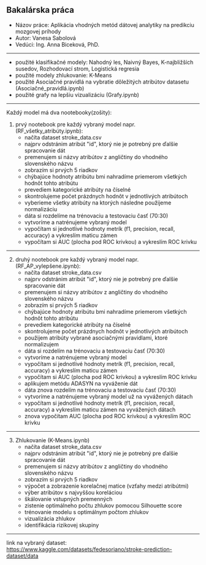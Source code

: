 Bakalárska práca
----------------------------------------------------------------------------------------
- Názov práce: Aplikácia vhodných metód dátovej analytiky na predikciu mozgovej príhody
- Autor: Vanesa Sabolová
- Vedúci: Ing. Anna Biceková, PhD.
----------------------------------------------------------------------------------------
- použité klasifikačné modely: Nahodný les, Naivný Bayes, K-najbližších susedov, Rozhodovací strom, Logistická regresia
- použité modely zhlukovanie: K-Means
- použité Asociačné pravidlá na vybratie dôležitých atribútov datasetu (Asociačné_pravidlá.ipynb)
- použité grafy na lepšiu vizualizáciu (Grafy.ipynb)
----------------------------------------------------------------------------------------
Každý model má dva nootebooky(zošity):

1. prvý nootebook pre každý vybraný model napr. (RF_všetky_atribúty.ipynb):
   - načíta dataset stroke_data.csv
   - najprv odstránim atribút "id", ktorý nie je potrebný pre ďalšie spracovanie dát
   - premenujem si názvy atribútov z angličtiny do vhodného slovenského názvu
   - zobrazím si prvých 5 riadkov
   - chýbajúce hodnoty atribútu bmi nahradíme priemerom všetkých hodnôt tohto atribútu
   - prevediem kategorické atribúty na číselné
   - skontrolujeme počet prázdnych hodnôt v jednotlivých atribútoch
   - vyberieme všetky atribúty na ktorých následne použijeme normalizáciu
   - dáta si rozdelíme na trénovaciu a testovaciu časť (70:30)
   - vytvoríme a natrénujeme vybraný model
   - vypočítam si jednotlivé hodnoty metrík (f1, precision, recall, accuracy) a vykreslím maticu zámen
   - vypočítam si AUC (plocha pod ROC krivkou) a vykreslím ROC krivku
----------------------------------------------------------------------------------------
2. druhý nootebook pre každý vybraný model napr. (RF_AP_vylepšene.ipynb):
   - načíta dataset stroke_data.csv
   - najprv odstránim atribút "id", ktorý nie je potrebný pre ďalšie spracovanie dát
   - premenujem si názvy atribútov z angličtiny do vhodného slovenského názvu
   - zobrazím si prvých 5 riadkov
   - chýbajúce hodnoty atribútu bmi nahradíme priemerom všetkých hodnôt tohto atribútu
   - prevediem kategorické atribúty na číselné
   - skontrolujeme počet prázdnych hodnôt v jednotlivých atribútoch
   - použijem atribúty vybrané asociačnými pravidlami, ktoré normalizujem
   - dáta si rozdelím na trénovaciu a testovaciu časť (70:30)
   - vytvoríme a natrénujeme vybraný model
   - vypočítam si jednotlivé hodnoty metrík (f1, precision, recall, accuracy) a vykreslím maticu zámen
   - vypočítam si AUC (plocha pod ROC krivkou) a vykreslím ROC krivku
   - aplikujem metódu ADASYN na vyváženie dát
   - dáta znova rozdelím na trénovaciu a testovaciu časť (70:30)
   - vytvoríme a natrénujeme vybraný model už na vyvážených dátach
   - vypočítam si jednotlivé hodnoty metrík (f1, precision, recall, accuracy) a vykreslím maticu zámen na vyvážených dátach
   - znova vypočítam AUC (plocha pod ROC krivkou) a vykreslím ROC krivku
----------------------------------------------------------------------------------------
3. Zhlukovanie (K-Means.ipynb)
   - načíta dataset stroke_data.csv
   - najprv odstránim atribút "id", ktorý nie je potrebný pre ďalšie spracovanie dát
   - premenujem si názvy atribútov z angličtiny do vhodného slovenského názvu
   - zobrazím si prvých 5 riadkov
   - výpočet a zobrazenie korelačnej matice (vzťahy medzi atribútmi)
   - výber atribútov s najvyššou koreláciou
   - škálovanie vstupných premenných
   - zistenie optimálneho počtu zhlukov pomocou Silhouette score
   - trénovanie modelu s optimálnym počtom zhlukov
   - vizualizácia zhlukov
   - identifikácia rizikovej skupiny
----------------------------------------------------------------------------------------
link na vybraný dataset: https://www.kaggle.com/datasets/fedesoriano/stroke-prediction-dataset/data 
